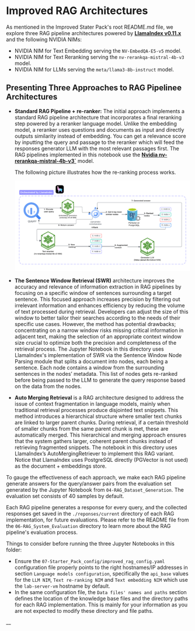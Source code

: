 # Improved RAG Architectures

As mentioned in the Improved Stater Pack's root README.md file, we explore three RAG pipeline
architectures powered by __[LlamaIndex v0.11.x](https://docs.llamaindex.ai/en/stable/)__ and the following NVIDIA NIMs:

- NVIDIA NIM for Text Embedding serving the `NV-EmbedQA-E5-v5` model.
- NVIDIA NIM for Text Reranking serving the `nv-rerankqa-mistral-4b-v3` model.
- NVIDIA NIM for LLMs serving the `meta/llama3-8b-instruct` model.

## Presenting Three Approaches to RAG Pipelinee Architectures

- **Standard RAG Pipeline + re-ranker:** The initial approach implements a standard RAG pipeline architecture
  that incorporates a final reranking step powered by a reranker language model. Unlike the embedding model,
  a reranker uses questions and documents as input and directly outputs similarity instead of embedding. You
  can get a relevance score by inputting the query and passage to the reranker which will feed the responses generator
LLM with the most relevant passages first. The RAG pipelines implemented
  in this notebook use the __[Nvidia nv-rerankqa-mistral-4b-v3`](https://build.nvidia.com/nvidia/rerank-qa-mistral-4b)__
  model.


  The following picture illustrates how the re-ranking process works.

  ![Standard RAG Pipeline](img/RAG-pipeline.png)


- **The Sentence Window Retrieval (SWR)** architecture improves the accuracy and relevance of
  information extraction in RAG pipelines by focusing on a specific window of sentences surrounding a target sentence.
  This focused approach increases precision by filtering out irrelevant information and enhances efficiency by
  reducing the volume of text processed during retrieval. Developers can adjust the size of this window to better
  tailor their searches according to the needs of their specific use cases. However, the method has potential
  drawbacks; concentrating on a narrow window risks missing critical information in adjacent text, making the
  selection of an appropriate context window size crucial to optimize both the precision and completeness of the
  retrieval process. The Jupyter Notebook in this directory uses LlamaIndex's implementation of SWR via the
  Sentence Window Node Parsing module that splits a document into nodes, each being a sentence. Each node contains a
  window from the surrounding sentences in the nodes’ metadata. This list of nodes gets re-ranked before being passed
  to the LLM to generate the query response based on the data from the nodes.


- **Auto Merging Retrieval** is a RAG architecture designed to address the issue of context
  fragmentation in language models, mainly when traditional retrieval processes produce disjointed text snippets. This
  method introduces a hierarchical structure where smaller text chunks are linked to larger parent chunks. During
  retrieval, if a certain threshold of smaller chunks from the same parent chunk is met, these are automatically
  merged. This hierarchical and merging approach ensures that the system gathers larger, coherent parent chunks instead
  of retrieving fragmented snippets. The notebook in this directory uses LlamaIndex’s  AutoMergingRetriever to implement
  this RAG variant. Notice that LlamaIndex uses PostgreSQL directly (PGVector is not used) as the document + embeddings
store.

To gauge the effectiveness of each approach, we make each RAG pipeline generate answers for the query/answer pairs from the evaluation set generated by the Jupyter
Notebook from `04-RAG_Dataset_Generation`. The evaluation set consists of 40 samples by default.

Each RAG pipeline generates a response for every query, and the collected responses get saved
in the `./reponses/current` directory of each RAG implementation, for future evaluations.
Please refer to the README file from the `06-RAG_System_Evaluation`
directory to learn more about the RAG pipeline's evaluation process.

Things to consider before running the three Jupyter Notebooks in this folder:

- Ensure the `07-Starter_Pack_config/improved_rag_config.yaml` configuration file properly points to the right
  hostnames/IP addresses in section `Language models configuration`, specifically the `api_base` values for the
  `LLM NIM`,  `Text re-ranking NIM` and `Text embedding NIM` which use the `lab-server-vm` hostname by default.
- In the same configuration file, the `Data files' names and paths` section defines the location of the
  knowledge base files and the directory paths for each RAG implementation. This is mainly for your information as
you are not expected to modify these directory and file paths.



__
